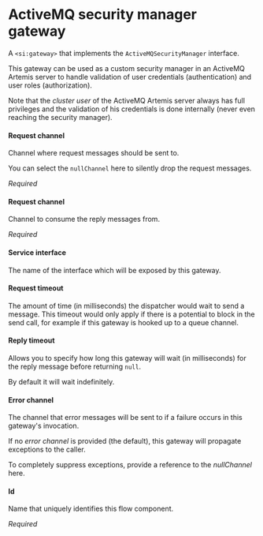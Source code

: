 # ActiveMQ security manager gateway
A <code>&lt;si:gateway&gt;</code> that implements the <code>ActiveMQSecurityManager</code> interface.

This gateway can be used as a custom security manager in an ActiveMQ Artemis server to handle validation of user credentials (authentication) and user roles (authorization).

Note that the <i>cluster user</i> of the ActiveMQ Artemis server always has full privileges and the validation of his credentials is done internally (never even reaching the security manager).

#### Request channel
Channel where request messages should be sent to.

You can select the <code>nullChannel</code> here to silently drop the request messages.

<i>Required</i>

#### Request channel
Channel to consume the reply messages from.

<i>Required</i>

#### Service interface
The name of the interface which will be exposed by this gateway.

#### Request timeout
The amount of time (in milliseconds) the dispatcher would wait to send a message. This timeout would only apply if there is a potential to block in the send call, for example if this gateway is hooked up to a queue channel.

#### Reply timeout
Allows you to specify how long this gateway will wait (in milliseconds) for the reply message before returning <code>null</code>.

By default it will wait indefinitely.

#### Error channel
The channel that error messages will be sent to if a failure occurs in this gateway's invocation.

If no <i>error channel</i> is provided (the default), this gateway will propagate exceptions to the caller.

To completely suppress exceptions, provide a reference to the <i>nullChannel</i> here.

#### Id
Name that uniquely identifies this flow component.

<i>Required</i>

